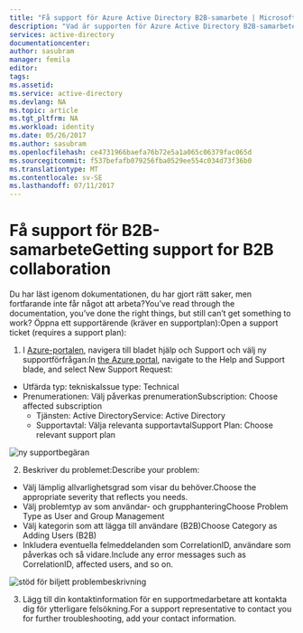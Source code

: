 ```yaml
---
title: "Få support för Azure Active Directory B2B-samarbete | Microsoft Docs"
description: "Vad är supporten för Azure Active Directory B2B-samarbete?"
services: active-directory
documentationcenter: 
author: sasubram
manager: femila
editor: 
tags: 
ms.assetid: 
ms.service: active-directory
ms.devlang: NA
ms.topic: article
ms.tgt_pltfrm: NA
ms.workload: identity
ms.date: 05/26/2017
ms.author: sasubram
ms.openlocfilehash: ce4731966baefa76b72e5a1a065c06379fac065d
ms.sourcegitcommit: f537befafb079256fba0529ee554c034d73f36b0
ms.translationtype: MT
ms.contentlocale: sv-SE
ms.lasthandoff: 07/11/2017
---
```

# <a name="getting-support-for-b2b-collaboration"></a><span data-ttu-id="8684b-103">Få support för B2B-samarbete</span><span class="sxs-lookup"><span data-stu-id="8684b-103">Getting support for B2B collaboration</span></span>

<span data-ttu-id="8684b-104">Du har läst igenom dokumentationen, du har gjort rätt saker, men fortfarande inte får något att arbeta?</span><span class="sxs-lookup"><span data-stu-id="8684b-104">You’ve read through the documentation, you’ve done the right things, but still can’t get something to work?</span></span> <span data-ttu-id="8684b-105">Öppna ett supportärende (kräver en supportplan):</span><span class="sxs-lookup"><span data-stu-id="8684b-105">Open a support ticket (requires a support plan):</span></span>

1. <span data-ttu-id="8684b-106">I [Azure-portalen](https://portal.azure.com), navigera till bladet hjälp och Support och välj ny supportförfrågan:</span><span class="sxs-lookup"><span data-stu-id="8684b-106">In [the Azure portal](https://portal.azure.com), navigate to the Help and Support blade, and select New Support Request:</span></span>
  - <span data-ttu-id="8684b-107">Utfärda typ: tekniska</span><span class="sxs-lookup"><span data-stu-id="8684b-107">Issue type: Technical</span></span>
  - <span data-ttu-id="8684b-108">Prenumerationen: Välj påverkas prenumeration</span><span class="sxs-lookup"><span data-stu-id="8684b-108">Subscription: Choose affected subscription</span></span>
    - <span data-ttu-id="8684b-109">Tjänsten: Active Directory</span><span class="sxs-lookup"><span data-stu-id="8684b-109">Service: Active Directory</span></span>
    - <span data-ttu-id="8684b-110">Supportavtal: Välja relevanta supportavtal</span><span class="sxs-lookup"><span data-stu-id="8684b-110">Support Plan: Choose relevant support plan</span></span>

  ![ny supportbegäran](media/active-directory-b2b-support/new-support-request.png)

2. <span data-ttu-id="8684b-112">Beskriver du problemet:</span><span class="sxs-lookup"><span data-stu-id="8684b-112">Describe your problem:</span></span>
  - <span data-ttu-id="8684b-113">Välj lämplig allvarlighetsgrad som visar du behöver.</span><span class="sxs-lookup"><span data-stu-id="8684b-113">Choose the appropriate severity that reflects you needs.</span></span>
  - <span data-ttu-id="8684b-114">Välj problemtyp av som användar- och grupphantering</span><span class="sxs-lookup"><span data-stu-id="8684b-114">Choose Problem Type as User and Group Management</span></span>
  - <span data-ttu-id="8684b-115">Välj kategorin som att lägga till användare (B2B)</span><span class="sxs-lookup"><span data-stu-id="8684b-115">Choose Category as Adding Users (B2B)</span></span>
  - <span data-ttu-id="8684b-116">Inkludera eventuella felmeddelanden som CorrelationID, användare som påverkas och så vidare.</span><span class="sxs-lookup"><span data-stu-id="8684b-116">Include any error messages such as CorrelationID, affected users, and so on.</span></span>

  ![stöd för biljett problembeskrivning](media/active-directory-b2b-support/problem-description.png)

3. <span data-ttu-id="8684b-118">Lägg till din kontaktinformation för en supportmedarbetare att kontakta dig för ytterligare felsökning.</span><span class="sxs-lookup"><span data-stu-id="8684b-118">For a support representative to contact you for further troubleshooting, add your contact information.</span></span>
